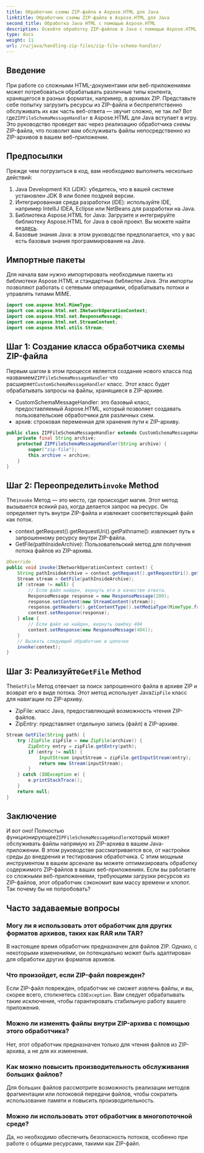 ```yaml
---
title: Обработчик схемы ZIP-файла в Aspose.HTML для Java
linktitle: Обработчик схемы ZIP-файла в Aspose.HTML для Java
second_title: Обработка Java HTML с помощью Aspose.HTML
description: Освойте обработку ZIP-файлов в Java с помощью Aspose.HTML. Узнайте, как реализовать обработчик схемы ZIP-файлов, обслуживающий файлы непосредственно из ZIP-архивов с подробным пошаговым руководством.
type: docs
weight: 11
url: /ru/java/handling-zip-files/zip-file-schema-handler/
---
```

## Введение
При работе со сложными HTML-документами или веб-приложениями может потребоваться обрабатывать различные типы контента, хранящегося в разных форматах, например, в архивах ZIP. Представьте себе попытку загрузить ресурсы из ZIP-файла и беспрепятственно обслуживать их как часть веб-ответа — звучит сложно, не так ли? Вот где`ZIPFileSchemaMessageHandler` в Aspose.HTML для Java вступает в игру. Это руководство проведет вас через реализацию обработчика схемы ZIP-файла, что позволит вам обслуживать файлы непосредственно из ZIP-архивов в вашем веб-приложении.
## Предпосылки
Прежде чем погрузиться в код, вам необходимо выполнить несколько действий:
1. Java Development Kit (JDK): убедитесь, что в вашей системе установлен JDK 8 или более поздней версии.
2. Интегрированная среда разработки (IDE): используйте IDE, например IntelliJ IDEA, Eclipse или NetBeans для разработки на Java.
3.  Библиотека Aspose.HTML for Java: Загрузите и интегрируйте библиотеку Aspose.HTML for Java в свой проект. Вы можете найти ее[здесь](https://releases.aspose.com/html/java/).
4. Базовые знания Java: в этом руководстве предполагается, что у вас есть базовые знания программирования на Java.
## Импортные пакеты
Для начала вам нужно импортировать необходимые пакеты из библиотеки Aspose.HTML и стандартных библиотек Java. Эти импорты позволяют работать с сетевыми операциями, обрабатывать потоки и управлять типами MIME.
```java
import com.aspose.html.MimeType;
import com.aspose.html.net.INetworkOperationContext;
import com.aspose.html.net.ResponseMessage;
import com.aspose.html.net.StreamContent;
import com.aspose.html.utils.Stream;
```
## Шаг 1: Создание класса обработчика схемы ZIP-файла
 Первым шагом в этом процессе является создание нового класса под названием`ZIPFileSchemaMessageHandler` что расширяет`CustomSchemaMessageHandler` класс. Этот класс будет обрабатывать запросы на файлы, хранящиеся в ZIP-архиве.

- CustomSchemaMessageHandler: это базовый класс, предоставляемый Aspose.HTML, который позволяет создавать пользовательские обработчики для различных схем.
- архив: строковая переменная для хранения пути к ZIP-архиву.
```java
public class ZIPFileSchemaMessageHandler extends CustomSchemaMessageHandler {
    private final String archive;
    protected ZIPFileSchemaMessageHandler(String archive) {
        super("zip-file");
        this.archive = archive;
    }
}
```
##  Шаг 2: Переопределить`invoke` Method
 The`invoke` Метод — это место, где происходит магия. Этот метод вызывается всякий раз, когда делается запрос на ресурс. Он определяет путь внутри ZIP-файла и извлекает соответствующий файл как поток.

- context.getRequest().getRequestUri().getPathname(): извлекает путь к запрошенному ресурсу внутри ZIP-файла.
- GetFile(pathInsideArchive): Пользовательский метод для получения потока файлов из ZIP-архива.
```java
@Override
public void invoke(INetworkOperationContext context) {
    String pathInsideArchive = context.getRequest().getRequestUri().getPathname().substring(1).replaceAll("\\\\", "/");
    Stream stream = GetFile(pathInsideArchive);
    if (stream != null) {
        // Если файл найден, вернуть его в качестве ответа.
        ResponseMessage response = new ResponseMessage(200);
        response.setContent(new StreamContent(stream));
        response.getHeaders().getContentType().setMediaType(MimeType.fromFileExtension(context.getRequest().getRequestUri().getPathname()));
        context.setResponse(response);
    } else {
        // Если файл не найден, вернуть ошибку 404
        context.setResponse(new ResponseMessage(404));
    }
    // Вызвать следующий обработчик в цепочке
    invoke(context);
}
```
##  Шаг 3: Реализуйте`GetFile` Method
 The`GetFile` Метод отвечает за поиск запрошенного файла в архиве ZIP и возврат его в виде потока. Этот метод использует Java`ZipFile` класс для навигации по ZIP-архиву.

- ZipFile: класс Java, предоставляющий возможность чтения ZIP-файлов.
- ZipEntry: представляет отдельную запись (файл) в ZIP-архиве.
```java
Stream GetFile(String path) {
    try (ZipFile zipFile = new ZipFile(archive)) {
        ZipEntry entry = zipFile.getEntry(path);
        if (entry != null) {
            InputStream inputStream = zipFile.getInputStream(entry);
            return new Stream(inputStream);
        }
    } catch (IOException e) {
        e.printStackTrace();
    }
    return null;
}
```

## Заключение
 И вот оно! Полностью функционирующее`ZIPFileSchemaMessageHandler`который может обслуживать файлы напрямую из ZIP-архива в вашем Java-приложении. В этом руководстве рассматривается все, от настройки среды до внедрения и тестирования обработчика. С этим мощным инструментом в вашем арсенале вы можете оптимизировать обработку содержимого ZIP-файлов в ваших веб-приложениях.
Если вы работаете со сложными веб-приложениями, требующими загрузки ресурсов из ZIP-файлов, этот обработчик сэкономит вам массу времени и хлопот. Так почему бы не попробовать?
## Часто задаваемые вопросы
### Могу ли я использовать этот обработчик для других форматов архивов, таких как RAR или TAR?
В настоящее время обработчик предназначен для файлов ZIP. Однако, с некоторыми изменениями, он потенциально может быть адаптирован для обработки других форматов архивов.
### Что произойдет, если ZIP-файл поврежден?
 Если ZIP-файл поврежден, обработчик не сможет извлечь файлы, и вы, скорее всего, столкнетесь с`IOException`. Вам следует обрабатывать такие исключения, чтобы гарантировать стабильную работу вашего приложения.
### Можно ли изменять файлы внутри ZIP-архива с помощью этого обработчика?
Нет, этот обработчик предназначен только для чтения файлов из ZIP-архива, а не для их изменения.
### Как можно повысить производительность обслуживания больших файлов?
Для больших файлов рассмотрите возможность реализации методов фрагментации или потоковой передачи файлов, чтобы сократить использование памяти и повысить производительность.
### Можно ли использовать этот обработчик в многопоточной среде?
Да, но необходимо обеспечить безопасность потоков, особенно при работе с общими ресурсами, такими как ZIP-файл.